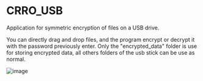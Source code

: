 # CRRO_USB
Application for symmetric encryption of files on a USB drive.

You can directly drag and drop files, and the program encrypt or decrypt it with the password previously enter.
Only the "encrypted_data" folder is use for storing encrypted data, all others folders of the usb stick can be use as normal.


![image](https://github.com/user-attachments/assets/6ac24479-70af-4ce3-8375-3327e5a79e7e)


